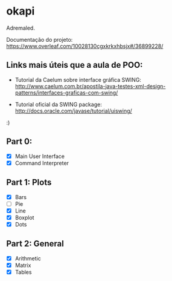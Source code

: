 # okapi
Adremaled.

Documentação do projeto:
https://www.overleaf.com/10028130cgxkrkxhbsjx#/36899228/

## Links mais úteis que a aula de POO:
- Tutorial da Caelum sobre interface gráfica SWING:
http://www.caelum.com.br/apostila-java-testes-xml-design-patterns/interfaces-graficas-com-swing/

- Tutorial oficial da SWING package:
http://docs.oracle.com/javase/tutorial/uiswing/

:)

## Part 0:
- [x] Main User Interface
- [x] Command Interpreter

## Part 1: Plots
- [x] Bars
- [ ] Pie
- [x] Line
- [x] Boxplot
- [x] Dots

## Part 2: General
- [x] Arithmetic
- [x] Matrix
- [x] Tables